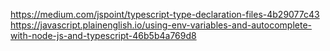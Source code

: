 https://medium.com/jspoint/typescript-type-declaration-files-4b29077c43
https://javascript.plainenglish.io/using-env-variables-and-autocomplete-with-node-js-and-typescript-46b5b4a769d8
